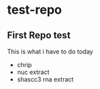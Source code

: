 # test-repo
## First Repo test
This is what i have to do today
* chrip
* nuc extract
* shascc3 rna extract
